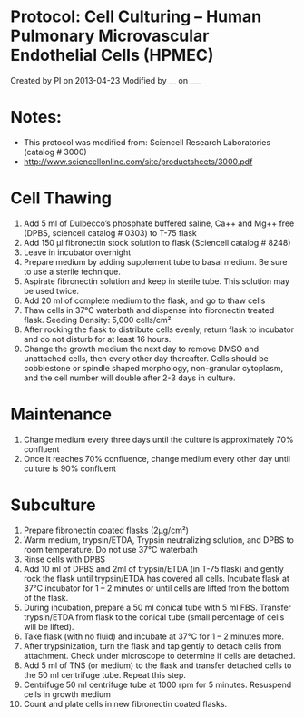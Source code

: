 Protocol: Cell Culturing – Human Pulmonary Microvascular Endothelial Cells (HPMEC)
===================================================================================
Created by PI on 2013-04-23
Modified by __ on ___
# Notes:
-	This protocol was modified from:  Sciencell Research Laboratories (catalog # 3000) 
-	http://www.sciencellonline.com/site/productsheets/3000.pdf
# Cell Thawing 
1.	Add 5 ml of Dulbecco’s phosphate buffered saline, Ca++  and Mg++ free (DPBS, sciencell catalog # 0303) to T-75 flask 
2.	Add 150 µl fibronectin stock solution to flask (Sciencell catalog # 8248)
3.	Leave in incubator overnight 
4.	Prepare medium by adding supplement tube to basal medium. Be sure to use a sterile technique.
5.	Aspirate fibronectin solution and keep in sterile tube. This solution may be used twice. 
6.	Add 20 ml of complete medium to the flask, and go to thaw cells
7.	Thaw cells in 37°C waterbath and dispense into fibronectin treated flask. 
Seeding Density: 5,000 cells/cm² 
8.	After rocking the flask to distribute cells evenly, return flask to incubator and do not disturb for at least 16 hours. 
9.	Change the growth medium the next day to remove DMSO and unattached cells, then every other day thereafter. Cells should be cobblestone or spindle shaped morphology, non-granular cytoplasm, and the cell number will double after 2-3 days in culture. 
# Maintenance 
1.	Change medium every three days until the culture is approximately 70% confluent
2.	Once it reaches 70% confluence, change medium every other day until culture is 90% confluent
# Subculture
1.	Prepare fibronectin coated flasks (2µg/cm²) 
2.	Warm medium, trypsin/ETDA, Trypsin neutralizing solution, and DPBS to room temperature. Do not use 37°C waterbath 
3.	Rinse cells with DPBS
4.	Add 10 ml of DPBS and 2ml of trypsin/ETDA (in T-75 flask) and gently rock the flask until trypsin/ETDA has covered all cells. Incubate flask at 37°C incubator for 1 – 2 minutes or until cells are lifted from the bottom of the flask. 
5.	During incubation, prepare a 50 ml conical tube with 5 ml FBS. Transfer trypsin/ETDA from flask to the conical tube (small percentage of cells will be lifted).
6.	Take flask (with no fluid) and incubate at 37°C for 1 – 2 minutes more.
7.	After trypsinization, turn the flask and tap gently to detach cells from attachment. Check under microscope to determine if cells are detached. 
8.	Add 5 ml of TNS (or medium) to the flask and transfer detached cells to the 50 ml centrifuge tube. Repeat this step. 
9.	Centrifuge 50 ml centrifuge tube at 1000 rpm for 5 minutes. Resuspend cells in growth medium 
10.	Count and plate cells in new fibronectin coated flasks.  
